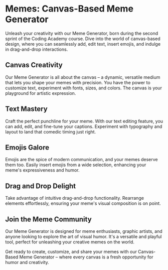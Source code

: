 # Memes: Canvas-Based Meme Generator

Unleash your creativity with our Meme Generator, born during the second sprint of the Coding Academy course. Dive into the world of canvas-based design, where you can seamlessly add, edit text, insert emojis, and indulge in drag-and-drop interactions.

## Canvas Creativity

Our Meme Generator is all about the canvas – a dynamic, versatile medium that lets you shape your memes with precision. You have the power to customize text, experiment with fonts, sizes, and colors. The canvas is your playground for artistic expression.

 ## Text Mastery

Craft the perfect punchline for your meme. With our text editing feature, you can add, edit, and fine-tune your captions. Experiment with typography and layout to land that comedic timing just right.

## Emojis Galore

Emojis are the spice of modern communication, and your memes deserve them too. Easily insert emojis from a wide selection, enhancing your meme's expressiveness and humor.

## Drag and Drop Delight

Take advantage of intuitive drag-and-drop functionality. Rearrange elements effortlessly, ensuring your meme's visual composition is on point.

## Join the Meme Community

Our Meme Generator is designed for meme enthusiasts, graphic artists, and anyone looking to explore the art of visual humor. It's a versatile and playful tool, perfect for unleashing your creative memes on the world.

Get ready to create, customize, and share your memes with our Canvas-Based Meme Generator – where every canvas is a fresh opportunity for humor and creativity.
